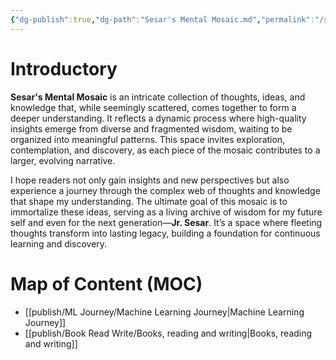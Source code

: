```yaml
---
{"dg-publish":true,"dg-path":"Sesar's Mental Mosaic.md","permalink":"/sesar-s-mental-mosaic/","tags":["gardenEntry"],"dgHomeLink":true,"dgShowBacklinks":true,"dgShowLocalGraph":true,"dgShowInlineTitle":true,"dgShowFileTree":true,"dgEnableSearch":true,"dgShowToc":true,"dgLinkPreview":true,"dgShowTags":true,"noteIcon":"default"}
---
```



# Introductory

**Sesar's Mental Mosaic** is an intricate collection of thoughts, ideas, and knowledge that, while seemingly scattered, comes together to form a deeper understanding. It reflects a dynamic process where high-quality insights emerge from diverse and fragmented wisdom, waiting to be organized into meaningful patterns. This space invites exploration, contemplation, and discovery, as each piece of the mosaic contributes to a larger, evolving narrative.

I hope readers not only gain insights and new perspectives but also experience a journey through the complex web of thoughts and knowledge that shape my understanding. The ultimate goal of this mosaic is to immortalize these ideas, serving as a living archive of wisdom for my future self and even for the next generation—**Jr. Sesar**. It’s a space where fleeting thoughts transform into lasting legacy, building a foundation for continuous learning and discovery.


# Map of Content (MOC)
- [[publish/ML Journey/Machine Learning Journey\|Machine Learning Journey]]
- [[publish/Book Read Write/Books, reading and writing\|Books, reading and writing]]